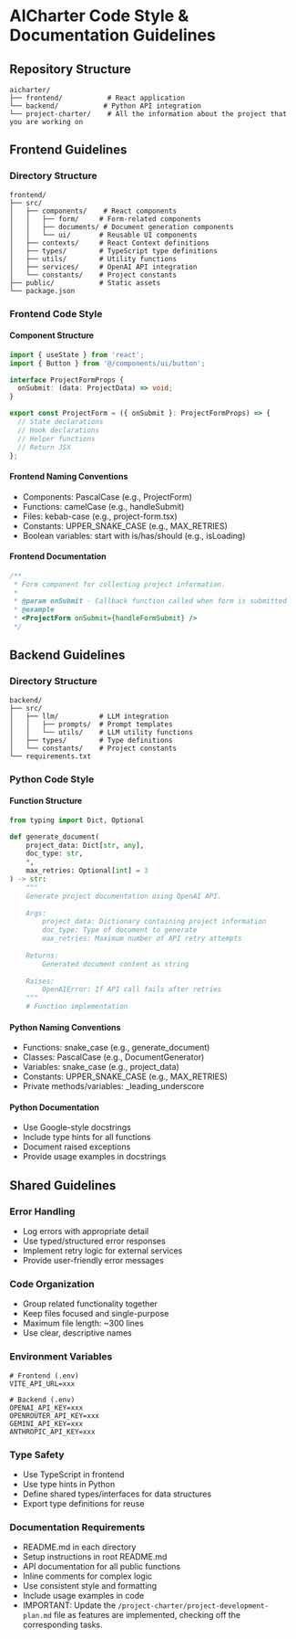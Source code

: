 # AICharter Code Style & Documentation Guidelines

## Repository Structure
```
aicharter/
├── frontend/           # React application
└── backend/           # Python API integration
└── project-charter/    # All the information about the project that you are working on
```

## Frontend Guidelines

### Directory Structure
```
frontend/
├── src/
│   ├── components/    # React components
│   │   ├── form/     # Form-related components
│   │   ├── documents/ # Document generation components
│   │   └── ui/       # Reusable UI components
│   ├── contexts/     # React Context definitions
│   ├── types/        # TypeScript type definitions
│   ├── utils/        # Utility functions
│   ├── services/     # OpenAI API integration
│   └── constants/    # Project constants
├── public/           # Static assets
└── package.json
```

### Frontend Code Style

#### Component Structure
```typescript
import { useState } from 'react';
import { Button } from '@/components/ui/button';

interface ProjectFormProps {
  onSubmit: (data: ProjectData) => void;
}

export const ProjectForm = ({ onSubmit }: ProjectFormProps) => {
  // State declarations
  // Hook declarations
  // Helper functions
  // Return JSX
};
```

#### Frontend Naming Conventions
- Components: PascalCase (e.g., ProjectForm)
- Functions: camelCase (e.g., handleSubmit)
- Files: kebab-case (e.g., project-form.tsx)
- Constants: UPPER_SNAKE_CASE (e.g., MAX_RETRIES)
- Boolean variables: start with is/has/should (e.g., isLoading)

#### Frontend Documentation
```typescript
/**
 * Form component for collecting project information.
 * 
 * @param onSubmit - Callback function called when form is submitted
 * @example
 * <ProjectForm onSubmit={handleFormSubmit} />
 */
```

## Backend Guidelines

### Directory Structure
```
backend/
├── src/
│   ├── llm/          # LLM integration
│   │   ├── prompts/  # Prompt templates
│   │   └── utils/    # LLM utility functions
│   ├── types/        # Type definitions
│   └── constants/    # Project constants
└── requirements.txt
```

### Python Code Style

#### Function Structure
```python
from typing import Dict, Optional

def generate_document(
    project_data: Dict[str, any],
    doc_type: str,
    *,
    max_retries: Optional[int] = 3
) -> str:
    """
    Generate project documentation using OpenAI API.
    
    Args:
        project_data: Dictionary containing project information
        doc_type: Type of document to generate
        max_retries: Maximum number of API retry attempts
        
    Returns:
        Generated document content as string
        
    Raises:
        OpenAIError: If API call fails after retries
    """
    # Function implementation
```

#### Python Naming Conventions
- Functions: snake_case (e.g., generate_document)
- Classes: PascalCase (e.g., DocumentGenerator)
- Variables: snake_case (e.g., project_data)
- Constants: UPPER_SNAKE_CASE (e.g., MAX_RETRIES)
- Private methods/variables: _leading_underscore

#### Python Documentation
- Use Google-style docstrings
- Include type hints for all functions
- Document raised exceptions
- Provide usage examples in docstrings

## Shared Guidelines

### Error Handling
- Log errors with appropriate detail
- Use typed/structured error responses
- Implement retry logic for external services
- Provide user-friendly error messages

### Code Organization
- Group related functionality together
- Keep files focused and single-purpose
- Maximum file length: ~300 lines
- Use clear, descriptive names

### Environment Variables
```
# Frontend (.env)
VITE_API_URL=xxx

# Backend (.env)
OPENAI_API_KEY=xxx
OPENROUTER_API_KEY=xxx
GEMINI_API_KEY=xxx
ANTHROPIC_API_KEY=xxx
```

### Type Safety
- Use TypeScript in frontend
- Use type hints in Python
- Define shared types/interfaces for data structures
- Export type definitions for reuse

### Documentation Requirements
- README.md in each directory
- Setup instructions in root README.md
- API documentation for all public functions
- Inline comments for complex logic
- Use consistent style and formatting
- Include usage examples in code
- IMPORTANT: Update the `/project-charter/project-development-plan.md` file as features are implemented, checking off the corresponding tasks.